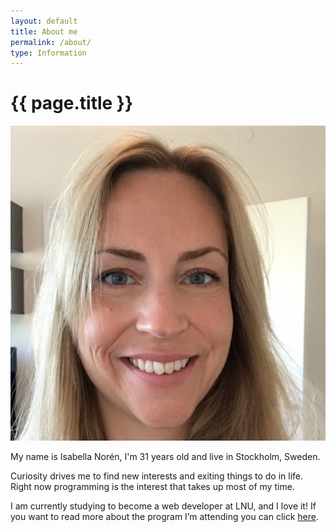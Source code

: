 ```yaml
---
layout: default
title: About me
permalink: /about/
type: Information
---
```


<h1 class="page-title">{{ page.title }}</h1>

<div class="page-content">

<img class="page-image" src="/images/Me.png" alt="Me">

<p>My name is Isabella Norén, I'm 31 years old and live in Stockholm, Sweden.</p>
<p>Curiosity drives me to find new interests and exiting things to do in life. Right now programming is the interest that takes up most of my time.</p>
<p>I am currently studying to become a web developer at LNU, and I love it! If you want to read more about the program I’m attending you can click <a href="https://lnu.se/program/webbprogrammerare/distans-ht/">here</a>.</p>

</div>